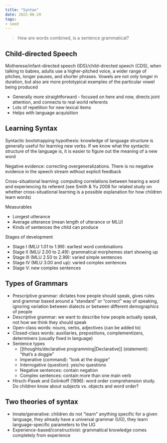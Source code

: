 ```yaml
---
title: "Syntax"
date: 2022-06-29
tags:
- seed
---
```


> How are words combined, is a sentence grammatical?

## Child-directed Speech
Motherese/infant-directed speech (IDS)/child-directed speech (CDS), when talking to babies, adults use a higher-pitched voice, a wider range of pitches, longer pauses, and shorter phrases. Vowels are not only longer in duration, but also are more prototypical examples of the particular vowel being produced

- Generally more straightforward - focused on here and now, directs joint attention, and connects to real world referents
- Lots of repetition for new lexical items
- Helps with language acquisition

## Learning Syntax
Syntactic bootstrapping hypothesis: knowledge of language structure is generally useful for learning new verbs. If we know what the syntactic structure of the language is, it is easier to figure out the meaning of a new word

Negative evidence: correcting overgeneralizations. There is no negative evidence in the speech stream without explicit feedback

Cross-situational learning: computing correlations between hearing a word and experiencing its referent (see Smith & Yu 2008 for related study on whether cross-situational learning is a possible explanation for how children learn words)

Measurables
- Longest utterance
- Average utterance (mean length of utterance or MLU)
- Kinds of sentences the child can produce

Stages of development
- Stage I (MLU 1.01 to 1.99): earliest word combinations
- Stage II (MLU 2.00 to 2.49): grammatical morphemes start showing up
- Stage III (MLU 2.50 to 2.99): varied simple sentences
- Stage IV (MLU 3.00 and up): varied complex sentences
- Stage V: new complex sentences

## Types of Grammars
- Prescriptive grammar: dictates how people should speak, gives rules and grammar based around a “standard” or “correct” way of speaking, ignoring variation between dialects or between different demographics of people
- Descriptive grammar: we want to describe how people actually speak, not how we think they should speak
- Open-class words: nouns, verbs, adjectives (can be added to)
- Closed-class words: auxiliaries, prepositions, complementizers, determiners (usually fixed in language)
- Sentence types
	- [[thoughts/declarative programming|Declarative]] (statement): “that’s a doggie”
	- Imperative (command): “look at the doggie”
	- Interrogative (question): yes/no questions
	- Negative sentences: contain negation
	- Complex sentences: contain more than one main verb
- Hirsch-Pasek and Golinkoff (1996): word order comprehension study. Do children know about subjects vs. objects and word order? 

## Two theories of syntax
- Innate/generative: children do not "learn" anything specific for a given language, they already have a universal grammar (UG), they learn language-specific parameters to the UG
- Experience-based/constructivist: grammatical knowledge comes completely from experience
